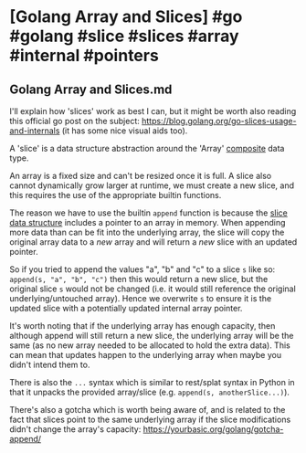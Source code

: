 # [Golang Array and Slices] #go #golang #slice #slices #array #internal #pointers

## Golang Array and Slices.md

I'll explain how 'slices' work as best I can, but it might be worth also reading this official go post on the subject: https://blog.golang.org/go-slices-usage-and-internals (it has some nice visual aids too).

A 'slice' is a data structure abstraction around the 'Array' [composite](https://www.integralist.co.uk/posts/data-types-and-data-structures/#data-types) data type.

An array is a fixed size and can't be resized once it is full. A slice also cannot dynamically grow larger at runtime, we must create a new slice, and this requires the use of the appropriate builtin functions.

The reason we have to use the builtin `append` function is because the [slice data structure](https://golang.org/pkg/reflect/#SliceHeader) includes a pointer to an array in memory. When appending more data than can be fit into the underlying array, the slice will copy the original array data to a _new_ array and will return a _new_ slice with an updated pointer.

So if you tried to append the values "a", "b" and "c" to a slice `s` like so: `append(s, "a", "b", "c")` then this would return a new slice, but the original slice `s` would not be changed (i.e. it would still reference the original underlying/untouched array). Hence we overwrite `s` to ensure it is the updated slice with a potentially updated internal array pointer.

It's worth noting that if the underlying array has enough capacity, then although append will still return a new slice, the underlying array will be the same (as no new array needed to be allocated to hold the extra data). This can mean that updates happen to the underlying array when maybe you didn't intend them to.

There is also the `...` syntax which is similar to rest/splat syntax in Python in that it unpacks the provided array/slice (e.g. `append(s, anotherSlice...)`).

There's also a gotcha which is worth being aware of, and is related to the fact that slices point to the same underlying array if the slice modifications didn't change the array's capacity: https://yourbasic.org/golang/gotcha-append/


